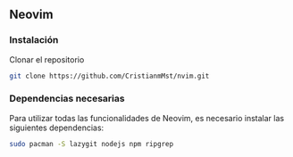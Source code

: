 ## Neovim

### Instalación

Clonar el repositorio

```bash
git clone https://github.com/CristianmMst/nvim.git
```

### Dependencias necesarias

Para utilizar todas las funcionalidades de Neovim, es necesario instalar las siguientes dependencias:

```bash
sudo pacman -S lazygit nodejs npm ripgrep
```
